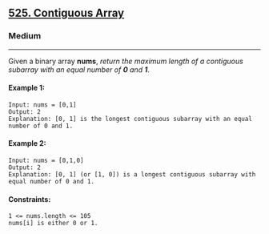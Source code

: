 [525. Contiguous Array](https://leetcode.com/problems/contiguous-array/description/?envType=daily-question&envId=2024-03-16)
---------------------------------------------------------------------------------------------------------------------------------------------

### Medium
---------------------------------------------------------------------------------------------------------------------------------------------

Given a binary array **nums**, _return the maximum length of a contiguous subarray with an equal number of **0** and **1**_.

#### Example 1:
```
Input: nums = [0,1]
Output: 2
Explanation: [0, 1] is the longest contiguous subarray with an equal number of 0 and 1.
```
#### Example 2:
```
Input: nums = [0,1,0]
Output: 2
Explanation: [0, 1] (or [1, 0]) is a longest contiguous subarray with equal number of 0 and 1. 
```
#### Constraints:
```
1 <= nums.length <= 105
nums[i] is either 0 or 1.
```

